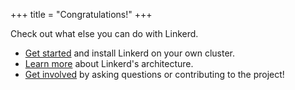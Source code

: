 +++
title = "Congratulations!"
+++

Check out what else you can do with Linkerd.

- [Get started](../getting-started/) and install Linkerd on your own cluster.
- [Learn more](../architecture/) about Linkerd's architecture.
- [Get involved](../get-involved/) by asking questions or contributing to the project!
